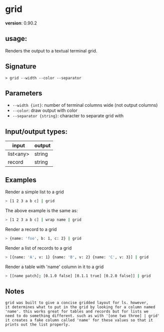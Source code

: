 # grid

**version**: 0.90.2

## **usage**:

Renders the output to a textual terminal grid.

## Signature

`> grid --width --color --separator`

## Parameters

- `--width {int}`: number of terminal columns wide (not output columns)
- `--color`: draw output with color
- `--separator {string}`: character to separate grid with

## Input/output types:

| input       | output |
| ----------- | ------ |
| list\<any\> | string |
| record      | string |

## Examples

Render a simple list to a grid

```bash
> [1 2 3 a b c] | grid
```

The above example is the same as:

```bash
> [1 2 3 a b c] | wrap name | grid
```

Render a record to a grid

```bash
> {name: 'foo', b: 1, c: 2} | grid
```

Render a list of records to a grid

```bash
> [{name: 'A', v: 1} {name: 'B', v: 2} {name: 'C', v: 3}] | grid
```

Render a table with 'name' column in it to a grid

```bash
> [[name patch]; [0.1.0 false] [0.1.1 true] [0.2.0 false]] | grid
```

## Notes

```text
grid was built to give a concise gridded layout for ls. however,
it determines what to put in the grid by looking for a column named
'name'. this works great for tables and records but for lists we
need to do something different. such as with '[one two three] | grid'
it creates a fake column called 'name' for these values so that it
prints out the list properly.
```
